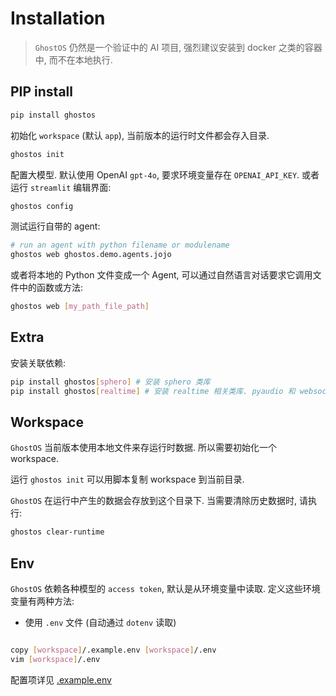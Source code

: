 # Installation

> `GhostOS` 仍然是一个验证中的 AI 项目, 强烈建议安装到 docker 之类的容器中, 而不在本地执行. 

## PIP install

```bash
pip install ghostos
```

初始化 `workspace` (默认 `app`), 当前版本的运行时文件都会存入目录.

```bash
ghostos init
```

配置大模型. 默认使用 OpenAI `gpt-4o`, 要求环境变量存在 `OPENAI_API_KEY`.
或者运行 `streamlit` 编辑界面:

```bash
ghostos config
```

测试运行自带的 agent:

```bash
# run an agent with python filename or modulename
ghostos web ghostos.demo.agents.jojo
```

或者将本地的 Python 文件变成一个 Agent, 可以通过自然语言对话要求它调用文件中的函数或方法:

```bash
ghostos web [my_path_file_path]
```

## Extra

安装关联依赖:

```bash
pip install ghostos[sphero] # 安装 sphero 类库
pip install ghostos[realtime] # 安装 realtime 相关类库. pyaudio 和 websockets
```

## Workspace

`GhostOS` 当前版本使用本地文件来存运行时数据. 所以需要初始化一个 workspace. 

运行 `ghostos init` 可以用脚本复制 workspace 到当前目录. 

`GhostOS` 在运行中产生的数据会存放到这个目录下. 当需要清除历史数据时, 请执行: 

```bash
ghostos clear-runtime
```

## Env

`GhostOS` 依赖各种模型的 `access token`, 默认是从环境变量中读取. 
定义这些环境变量有两种方法: 

- 使用 `.env` 文件 (自动通过 `dotenv` 读取)

```bash

copy [workspace]/.example.env [workspace]/.env
vim [workspace]/.env
```

配置项详见 [.example.env](https://github.com/ghost-in-moss/GhostOS/tree/main/ghostos/app/.example.env)